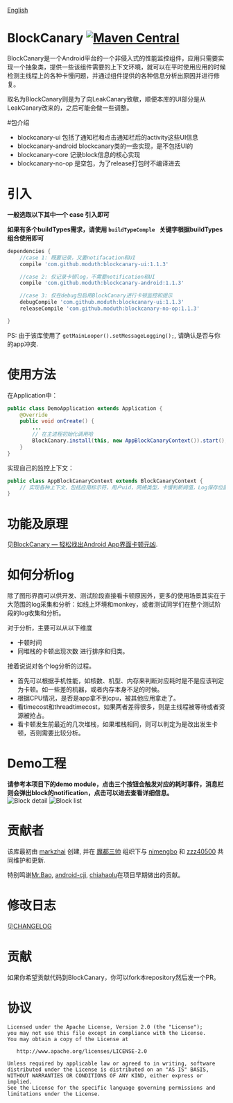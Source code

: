 [English](https://github.com/moduth/blockcanary/blob/master/README.md)

# BlockCanary [![Maven Central](https://maven-badges.herokuapp.com/maven-central/com.github.moduth/blockcanary-android/badge.svg?style=flat)](https://maven-badges.herokuapp.com/maven-central/com.github.moduth/blockcanary-android)
BlockCanary是一个Android平台的一个非侵入式的性能监控组件，应用只需要实现一个抽象类，提供一些该组件需要的上下文环境，就可以在平时使用应用的时候检测主线程上的各种卡慢问题，并通过组件提供的各种信息分析出原因并进行修复。

取名为BlockCanary则是为了向LeakCanary致敬，顺便本库的UI部分是从LeakCanary改来的，之后可能会做一些调整。

#包介绍
- blockcanary-ui 包括了通知栏和点击通知栏后的activity这些UI信息
- blockcanary-android blockcanary类的一些实现，是不包括UI的
- blockcanary-core 记录block信息的核心实现
- blockcanary-no-op 是空包，为了release打包时不编译进去

# 引入

**一般选取以下其中一个 case 引入即可**

**如果有多个buildTypes需求，请使用 ```buildTypeComple ``` 关键字根据buildTypes组合使用即可**

```gradle
dependencies {
    //case 1: 既要记录，又要notifacation和UI
    compile 'com.github.moduth:blockcanary-ui:1.1.3'

    //case 2: 仅记录卡顿log，不需要notification和UI
    compile 'com.github.moduth:blockcanary-android:1.1.3'

    //case 3: 仅在debug包启用BlockCanary进行卡顿监控和提示
    debugCompile 'com.github.moduth:blockcanary-ui:1.1.3'
    releaseCompile 'com.github.moduth:blockcanary-no-op:1.1.3'

}
```

PS: 由于该库使用了 `getMainLooper().setMessageLogging();`, 请确认是否与你的app冲突.


# 使用方法
在Application中：
```java
public class DemoApplication extends Application {
    @Override
    public void onCreate() {
        ...
        // 在主进程初始化调用哈
        BlockCanary.install(this, new AppBlockCanaryContext()).start();
    }
}
```

实现自己的监控上下文：
```java
public class AppBlockCanaryContext extends BlockCanaryContext {
    // 实现各种上下文，包括应用标示符，用户uid，网络类型，卡慢判断阙值，Log保存位置等
}
```

# 功能及原理
见[BlockCanary — 轻松找出Android App界面卡顿元凶](http://blog.zhaiyifan.cn/2016/01/16/BlockCanaryTransparentPerformanceMonitor/).

# 如何分析log
除了图形界面可以供开发、测试阶段直接看卡顿原因外，更多的使用场景其实在于大范围的log采集和分析：如线上环境和monkey，或者测试同学们在整个测试阶段的log收集和分析。

对于分析，主要可以从以下维度
- 卡顿时间
- 同堆栈的卡顿出现次数
进行排序和归类。

接着说说对各个log分析的过程。
- 首先可以根据手机性能，如核数、机型、内存来判断对应耗时是不是应该判定为卡顿。如一些差的机器，或者内存本身不足的时候。
- 根据CPU情况，是否是app拿不到cpu，被其他应用拿走了。
- 看timecost和threadtimecost，如果两者差得很多，则是主线程被等待或者资源被抢占。
- 看卡顿发生前最近的几次堆栈，如果堆栈相同，则可以判定为是改出发生卡顿，否则需要比较分析。

# Demo工程
**请参考本项目下的demo module，点击三个按钮会触发对应的耗时事件，消息栏则会弹出block的notification，点击可以进去查看详细信息。**  
![Block detail](art/shot1.png "detail")
![Block list](art/shot2.png "list")

# 贡献者

该库最初由 [markzhai](https://github.com/markzhai) 创建, 并在 [魔都三帅](https://github.com/moduth) 组织下与 [nimengbo](https://github.com/nimengbo) 和 [zzz40500](https://github.com/zzz40500) 共同维护和更新.

特别鸣谢[Mr.Bao](https://github.com/baoyongzhang), [android-cjj](https://github.com/android-cjj), [chiahaolu](https://github.com/chiahaolu)在项目早期做出的贡献。

# 修改日志
见[CHANGELOG](https://github.com/moduth/blockcanary/blob/master/CHANGELOG.md)

# 贡献

如果你希望贡献代码到BlockCanary，你可以fork本repository然后发一个PR。

# 协议

    Licensed under the Apache License, Version 2.0 (the "License");
    you may not use this file except in compliance with the License.
    You may obtain a copy of the License at

       http://www.apache.org/licenses/LICENSE-2.0

    Unless required by applicable law or agreed to in writing, software
    distributed under the License is distributed on an "AS IS" BASIS,
    WITHOUT WARRANTIES OR CONDITIONS OF ANY KIND, either express or implied.
    See the License for the specific language governing permissions and
    limitations under the License.
